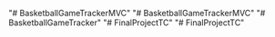 "# BasketballGameTrackerMVC" 
"# BasketballGameTrackerMVC" 
"# BasketballGameTracker" 
"# FinalProjectTC" 
"# FinalProjectTC" 
